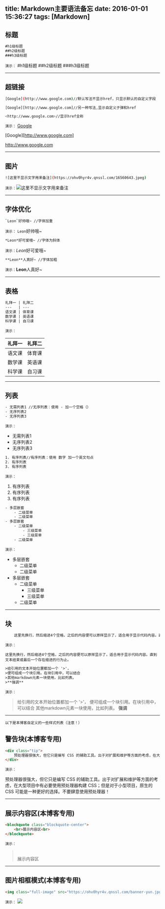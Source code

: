 title: Markdown主要语法备忘
date: 2016-01-01 15:36:27
tags: [Markdown]
---

## 标题
```html
#h1级标题
##h2级标题
###h3级标题
```
`演示：`
#h1级标题
##h2级标题
###h3级标题

<!-- more -->

----

## 超链接
```bash
[Google](http://www.google.com)//默认写法不显示href，只显示默认的自定义字段

[Google][http://www.google.com]//另一种写法,显示自定义子弹和href

<http://www.google.com>//显示href全称

```
`演示：`
[Google](http://www.google.com)

[Google][http://www.google.com]

<http://www.google.com>

----

## 图片
```bash
![这里不显示文字用来备注](https://ohv0hyr4v.qnssl.com/16560643.jpeg)
```
`演示：`![这里不显示文字用来备注](https://ohv0hyr4v.qnssl.com/16560643.jpeg)

----

## 字体优化

```bash
`Leon`好帅哦~ //字体加重
```
`演示：`  `Leon`好帅哦~

```bash
*Leon*好可爱哦~ //字体为斜体
```
`演示：`*Leon*好可爱哦~


```bash
**Leon**人真好~ //字体加粗
```
`演示：`**Leon**人真好~

----

## 表格
```html
礼拜一 | 礼拜二
---   | ---
语文课 | 体育课
数学课 | 英语课
科学课 | 自习课
```

`演示：`

礼拜一 | 礼拜二
---   | ---
语文课 | 体育课
数学课 | 英语课
科学课 | 自习课

----

## 列表

```html
- 无需列表1 //无序列表：使用 - 加一个空格（）
- 无序列表2
- 无序列表3
```
`演示：`
- 无需列表1
- 无序列表2
- 无序列表3



```html
1. 有序列表//有序列表：使用 数字 加一个英文句点
2. 有序列表
3. 有序列表
```
`演示：`
1. 有序列表
2. 有序列表
3. 有序列表

```html
- 多层嵌套
    - 二级菜单
    - 二级菜单
- 多层嵌套
    - 二级菜单
        - 三级菜单
        - 三级菜单
    - 二级菜单
```
`演示：`
- 多层嵌套
    - 二级菜单
    - 二级菜单
- 多层嵌套
    - 二级菜单
        - 三级菜单
        - 三级菜单
    - 二级菜单

----

## 块
```html
    这里先换行，然后缩进4个空格，之后的内容便可以原样显示了，适合用于显示代码内容。直到文本结束或最后一个存在缩进的行为止。

```
`演示：`

    这里先换行，然后缩进4个空格，之后的内容便可以原样显示了，适合用于显示代码内容。直到文本结束或最后一个存在缩进的行为止。

```html
>给引用的文本开始位置都加一个 '>'，
>便可组成一个块引用。在块引用中，可以结合
>其他markdown元素一块使用，比如列表。
>**强调**
```
`演示：`
>给引用的文本开始位置都加一个 '>'，
>便可组成一个块引用。在块引用中，可以结合
>其他markdown元素一块使用，比如列表。
>**强调**

----
`以下是本博客自定义的一些样式列表（注意！）`



## 警告块(本博客专用)
```html
<div class="tip">
    预处理器很强大，但它只是编写 CSS 的辅助工具。出于对扩展和维护等方面的考虑，在大型项目中有必要使用预处理器构建 CSS；但是对于小型项目，原生的 CSS 可能是一种更好的选择。不要肆意使用预处理器！
</div>
```
`演示：`
<div class="tip">
    预处理器很强大，但它只是编写 CSS 的辅助工具。出于对扩展和维护等方面的考虑，在大型项目中有必要使用预处理器构建 CSS；但是对于小型项目，原生的 CSS 可能是一种更好的选择。不要肆意使用预处理器！
</div>

----

## 展示内容区(本博客专用)
```html
<blockquote class="blockquote-center">
    <br>展示内容区<br>
</blockquote>
```
`演示：`
<blockquote class="blockquote-center">
    <br>展示内容区<br>
</blockquote>

----

## 图片相框模式(本博客专用)
```html
<img class="full-image" src="https://ohv0hyr4v.qnssl.com/banner-yun.jpg" />
```
`演示：`
<img class="full-image" src="https://ohv0hyr4v.qnssl.com/banner-yun.jpg" />

